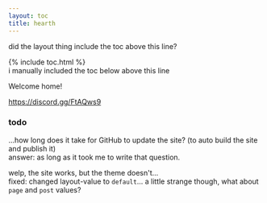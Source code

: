 ```yaml
---
layout: toc
title: hearth
---
```


did the layout thing include the toc above this line?

{% include toc.html %}  
i manually included the toc below above this line



Welcome home!

https://discord.gg/FtAQws9



### todo
...how long does it take for GitHub to update the site? (to auto build the site and publish it)  
answer: as long as it took me to write that question.


welp, the site works, but the theme doesn't...  
fixed: changed layout-value to `default`... a little strange though, what about `page` and `post` values?

